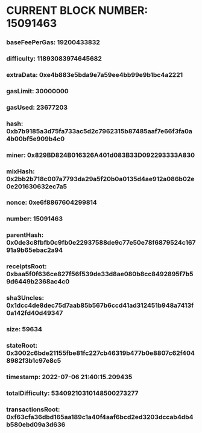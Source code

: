 # CURRENT BLOCK NUMBER: 15091463

### baseFeePerGas: 19200433832
### difficulty: 11893083974645682
### extraData: 0xe4b883e5bda9e7a59ee4bb99e9b1bc4a2221
### gasLimit: 30000000
### gasUsed: 23677203
### hash: 0xb7b9185a3d75fa733ac5d2c7962315b87485aaf7e66f3fa0a4b00bf5e909b4c0
### miner: 0x829BD824B016326A401d083B33D092293333A830
### mixHash: 0x2bb2b718c007a7793da29a5f20b0a0135d4ae912a086b02e0e201630632ec7a5
### nonce: 0xe6f8867604299814
### number: 15091463
### parentHash: 0x0de3c8fbfb0c9fb0e22937588de9c77e50e78f6879524c16791a9b65ebac2a94
### receiptsRoot: 0xbaa5f0f636ce827f56f539de33d8ae080b8cc8492895f7b59d6449b2368ac4c0
### sha3Uncles: 0x1dcc4de8dec75d7aab85b567b6ccd41ad312451b948a7413f0a142fd40d49347
### size: 59634
### stateRoot: 0x3002c6bde21155fbe81fc227cb46319b477b0e8807c62f4048982f3b1c97e8c5
### timestamp: 2022-07-06 21:40:15.209435
### totalDifficulty: 53409210310148500273277
### transactionsRoot: 0xf63cfa36dbd165aa189c1a40f4aaf6bcd2ed3203dccab4db4b580ebd09a3d636
